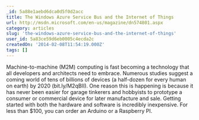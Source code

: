 ```yaml
---
_id: 5a88e1aebd6dca0d5f0d2acc
title: The Windows Azure Service Bus and the Internet of Things
url: http://msdn.microsoft.com/en-us/magazine/dn574801.aspx
category: articles
slug: 'the-windows-azure-service-bus-and-the-internet-of-things'
user_id: 5a83ce59d6eb0005c4ecda2c
createdOn: '2014-02-08T11:54:19.000Z'
tags: []
---
```


Machine-to-machine (M2M) computing is fast becoming a technology that all developers and architects need to embrace. Numerous studies suggest a coming world of tens of billions of devices (a half-dozen for every human on earth) by 2020 (bit.ly/M2qBII). One reason this is happening is because it has never been easier for garage tinkerers and hobbyists to prototype a consumer or commercial device for later manufacture and sale. Getting started with both the hardware and software is incredibly inexpensive. For less than $100, you can order an Arduino or a Raspberry PI.
